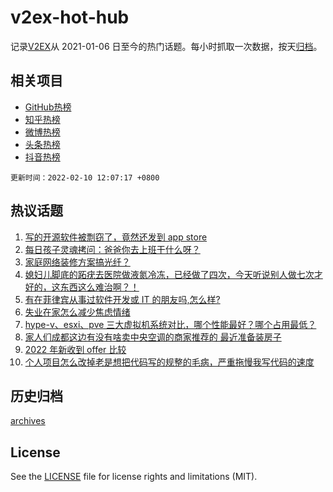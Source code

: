 # v2ex-hot-hub

 记录[V2EX](https://www.v2ex.com/)从 2021-01-06 日至今的热门话题。每小时抓取一次数据，按天[归档](archives)。
 
 ## 相关项目

- [GitHub热榜](https://github.com/lonnyzhang423/github-hot-hub)
- [知乎热榜](https://github.com/lonnyzhang423/zhihu-hot-hub)
- [微博热榜](https://github.com/lonnyzhang423/weibo-hot-hub)
- [头条热榜](https://github.com/lonnyzhang423/toutiao-hot-hub)
- [抖音热榜](https://github.com/lonnyzhang423/douyin-hot-hub)


 `更新时间：2022-02-10 12:07:17 +0800`

## 热议话题

1. [写的开源软件被剽窃了，竟然还发到 app store](https://www.v2ex.com/t/832755)
1. [每日孩子灵魂拷问：爸爸你去上班干什么呀？](https://www.v2ex.com/t/832681)
1. [家庭网络装修方案搞光纤？](https://www.v2ex.com/t/832702)
1. [媳妇儿脚底的跖疣去医院做液氮冷冻，已经做了四次，今天听说别人做七次才好的，这东西这么难治啊？！](https://www.v2ex.com/t/832826)
1. [有在菲律宾从事过软件开发或 IT 的朋友吗,怎么样?](https://www.v2ex.com/t/832690)
1. [失业在家怎么减少焦虑情绪](https://www.v2ex.com/t/832840)
1. [hype-v、esxi、pve 三大虚拟机系统对比，哪个性能最好？哪个占用最低？](https://www.v2ex.com/t/832659)
1. [家人们成都这边有没有啥卖中央空调的商家推荐的 最近准备装房子](https://www.v2ex.com/t/832712)
1. [2022 年新收到 offer 比较](https://www.v2ex.com/t/832817)
1. [个人项目怎么改掉老是想把代码写的规整的毛病，严重拖慢我写代码的速度](https://www.v2ex.com/t/832684)

## 历史归档

[archives](archives)

## License

See the [LICENSE](LICENSE) file for license rights and limitations (MIT).
